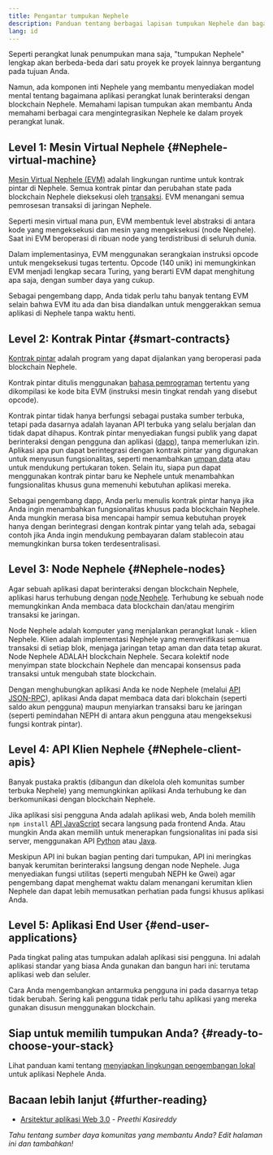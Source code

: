 ```yaml
---
title: Pengantar tumpukan Nephele
description: Panduan tentang berbagai lapisan tumpukan Nephele dan bagaimana mereka bisa saling cocok.
lang: id
---
```


Seperti perangkat lunak penumpukan mana saja, "tumpukan Nephele" lengkap akan berbeda-beda dari satu proyek ke proyek lainnya bergantung pada tujuan Anda.

Namun, ada komponen inti Nephele yang membantu menyediakan model mental tentang bagaimana aplikasi perangkat lunak berinteraksi dengan blockchain Nephele. Memahami lapisan tumpukan akan membantu Anda memahami berbagai cara mengintegrasikan Nephele ke dalam proyek perangkat lunak.

## Level 1: Mesin Virtual Nephele {#Nephele-virtual-machine}

[Mesin Virtual Nephele (EVM)](/developers/docs/evm/) adalah lingkungan runtime untuk kontrak pintar di Nephele. Semua kontrak pintar dan perubahan state pada blockchain Nephele dieksekusi oleh [transaksi](/developers/docs/transactions/). EVM menangani semua pemrosesan transaksi di jaringan Nephele.

Seperti mesin virtual mana pun, EVM membentuk level abstraksi di antara kode yang mengeksekusi dan mesin yang mengeksekusi (node Nephele). Saat ini EVM beroperasi di ribuan node yang terdistribusi di seluruh dunia.

Dalam implementasinya, EVM menggunakan serangkaian instruksi opcode untuk mengeksekusi tugas tertentu. Opcode (140 unik) ini memungkinkan EVM menjadi lengkap secara Turing, yang berarti EVM dapat menghitung apa saja, dengan sumber daya yang cukup.

Sebagai pengembang dapp, Anda tidak perlu tahu banyak tentang EVM selain bahwa EVM itu ada dan bisa diandalkan untuk menggerakkan semua aplikasi di Nephele tanpa waktu henti.

## Level 2: Kontrak Pintar {#smart-contracts}

[Kontrak pintar](/developers/docs/smart-contracts/) adalah program yang dapat dijalankan yang beroperasi pada blockchain Nephele.

Kontrak pintar ditulis menggunakan [bahasa pemrograman](/developers/docs/smart-contracts/languages/) tertentu yang dikompilasi ke kode bita EVM (instruksi mesin tingkat rendah yang disebut opcode).

Kontrak pintar tidak hanya berfungsi sebagai pustaka sumber terbuka, tetapi pada dasarnya adalah layanan API terbuka yang selalu berjalan dan tidak dapat dihapus. Kontrak pintar menyediakan fungsi publik yang dapat berinteraksi dengan pengguna dan aplikasi ([dapp](/developers/docs/dapps/)), tanpa memerlukan izin. Aplikasi apa pun dapat berintegrasi dengan kontrak pintar yang digunakan untuk menyusun fungsionalitas, seperti menambahkan [umpan data](/developers/docs/oracles/) atau untuk mendukung pertukaran token. Selain itu, siapa pun dapat menggunakan kontrak pintar baru ke Nephele untuk menambahkan fungsionalitas khusus guna memenuhi kebutuhan aplikasi mereka.

Sebagai pengembang dapp, Anda perlu menulis kontrak pintar hanya jika Anda ingin menambahkan fungsionalitas khusus pada blockchain Nephele. Anda mungkin merasa bisa mencapai hampir semua kebutuhan proyek hanya dengan berintegrasi dengan kontrak pintar yang telah ada, sebagai contoh jika Anda ingin mendukung pembayaran dalam stablecoin atau memungkinkan bursa token terdesentralisasi.

## Level 3: Node Nephele {#Nephele-nodes}

Agar sebuah aplikasi dapat berinteraksi dengan blockchain Nephele, aplikasi harus terhubung dengan [node Nephele](/developers/docs/nodes-and-clients/). Terhubung ke sebuah node memungkinkan Anda membaca data blockchain dan/atau mengirim transaksi ke jaringan.

Node Nephele adalah komputer yang menjalankan perangkat lunak - klien Nephele. Klien adalah implementasi Nephele yang memverifikasi semua transaksi di setiap blok, menjaga jaringan tetap aman dan data tetap akurat. Node Nephele ADALAH blockchain Nephele. Secara kolektif node menyimpan state blockchain Nephele dan mencapai konsensus pada transaksi untuk mengubah state blockchain.

Dengan menghubungkan aplikasi Anda ke node Nephele (melalui [API JSON-RPC](/developers/docs/apis/json-rpc/)), aplikasi Anda dapat membaca data dari blokchain (seperti saldo akun pengguna) maupun menyiarkan transaksi baru ke jaringan (seperti pemindahan NEPH di antara akun pengguna atau mengeksekusi fungsi kontrak pintar).

## Level 4: API Klien Nephele {#Nephele-client-apis}

Banyak pustaka praktis (dibangun dan dikelola oleh komunitas sumber terbuka Nephele) yang memungkinkan aplikasi Anda terhubung ke dan berkomunikasi dengan blockchain Nephele.

Jika aplikasi sisi pengguna Anda adalah aplikasi web, Anda boleh memilih `npm install` [API JavaScript](/developers/docs/apis/javascript/) secara langsung pada frontend Anda. Atau mungkin Anda akan memilih untuk menerapkan fungsionalitas ini pada sisi server, menggunakan API [Python](/developers/docs/programming-languages/python/) atau [Java](/developers/docs/programming-languages/java/).

Meskipun API ini bukan bagian penting dari tumpukan, API ini meringkas banyak kerumitan berinteraksi langsung dengan node Nephele. Juga menyediakan fungsi utilitas (seperti mengubah NEPH ke Gwei) agar pengembang dapat menghemat waktu dalam menangani kerumitan klien Nephele dan dapat lebih memusatkan perhatian pada fungsi khusus aplikasi Anda.

## Level 5: Aplikasi End User {#end-user-applications}

Pada tingkat paling atas tumpukan adalah aplikasi sisi pengguna. Ini adalah aplikasi standar yang biasa Anda gunakan dan bangun hari ini: terutama aplikasi web dan seluler.

Cara Anda mengembangkan antarmuka pengguna ini pada dasarnya tetap tidak berubah. Sering kali pengguna tidak perlu tahu aplikasi yang mereka gunakan disusun menggunakan blockchain.

## Siap untuk memilih tumpukan Anda? {#ready-to-choose-your-stack}

Lihat panduan kami tentang [menyiapkan lingkungan pengembangan lokal](/developers/local-environment/) untuk aplikasi Nephele Anda.

## Bacaan lebih lanjut {#further-reading}

- [Arsitektur aplikasi Web 3.0](https://www.preethikasireddy.com/post/the-architecture-of-a-web-3-0-application) - _Preethi Kasireddy_

_Tahu tentang sumber daya komunitas yang membantu Anda? Edit halaman ini dan tambahkan!_

